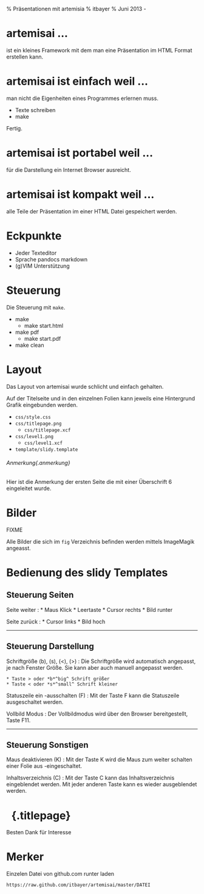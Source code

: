 % Präsentationen mit artemisia
% itbayer
% Juni 2013 - 



artemisai ...
=============

ist ein kleines Framework mit dem man 
eine Präsentation im HTML Format erstellen kann.



artemisai ist einfach weil ...
=============================

man nicht die Eigenheiten
eines Programmes erlernen muss.

- Texte schreiben
- make

Fertig.



artemisai ist portabel weil ...
==============================

für die Darstellung ein
Internet Browser ausreicht.




artemisai ist kompakt weil ...
==============================

alle Teile der Präsentation im einer HTML
Datei gespeichert werden. 


Eckpunkte
=========

- Jeder Texteditor
- Sprache pandocs markdown
- (g)VIM Unterstützung



Steuerung
=========

Die Steuerung mit  `make`.

- make 
	- make start.html
- make pdf
	- make start.pdf
- make clean

Layout
======

Das Layout von artemisai wurde schlicht und einfach gehalten.

Auf der Titelseite und in den einzelnen Folien 
kann jeweils eine Hintergrund Grafik eingebunden werden.

- `css/style.css`
- `css/titlepage.png`
	- `css/titlepage.xcf`
- `css/level1.png`
	- `css/level1.xcf`
- `template/slidy.template`


###### Anmerkung{.anmerkung}

Hier ist die Anmerkung der ersten Seite die mit einer Überschrift 6
eingeleitet wurde.

Bilder 
======

FIXME

Alle Bilder die sich im 
`fig` Verzeichnis befinden werden
mittels ImageMagik angeasst.





Bedienung des slidy Templates
=============================

Steuerung Seiten
----------------

Seite weiter
:	* Maus Klick
	* Leertaste
	* Cursor rechts
	* Bild runter

Seite zurück 
:	* Cursor links
	* Bild hoch

-----------------------------------

Steuerung Darstellung
---------------------

Schriftgröße (b), (s), (<), (>)
:	Die Schriftgröße wird automatisch angepasst, je nach Fenster Größe.
	Sie kann aber auch manuell angepasst werden.
	
	* Taste > oder *b*^big^ Schrift größer
	* Taste < oder *s*^small^ Schrift kleiner

Statuszeile ein -ausschalten (F)
:	Mit der Taste F kann die Statuszeile ausgeschaltet werden.

Vollbild Modus
:	Der Vollbildmodus wird über den Browser bereitgestellt, Taste F11.

------------------------------------

Steuerung Sonstigen
-------------------

Maus deaktivieren (K)
:	Mit der Taste K wird die Maus zum weiter schalten einer Folie aus -eingeschaltet.


Inhaltsverzeichnis (C)
:	Mit der Taste C kann das Inhaltsverzeichnis eingeblendet werden.
	Mit jeder anderen Taste kann es wieder ausgeblendet werden.


&nbsp; {.titlepage}
====================

Besten Dank für Interesse

Merker
======


Einzelen Datei von github.com runter laden

	https://raw.github.com/itbayer/artemisai/master/DATEI
